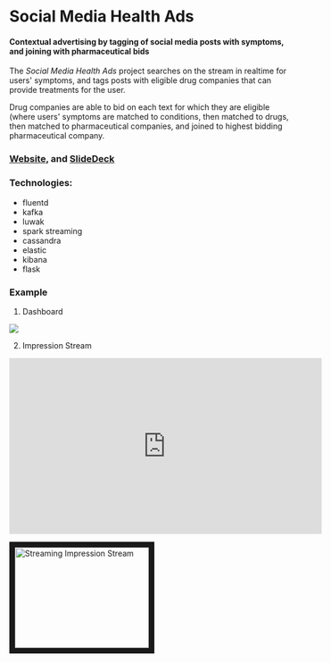 
# Social Media Health Ads


#### Contextual advertising by tagging of social media posts with symptoms, and joining with pharmaceutical bids

The _Social Media Health Ads_ project searches on the stream in realtime for users' symptoms, and tags posts with eligible drug companies that can provide treatments for the user.  

Drug companies are able to bid on each text for which they are eligible (where users' symptoms are matched to conditions, then matched to drugs, then matched to pharmaceutical companies, and joined to highest bidding pharmaceutical company.

### [Website](http://healthads.instapage.com/), and [SlideDeck](52.33.160.140:8000/static/SocialMedia.Health.Ads.pdf)


### Technologies:
- fluentd
- kafka
- luwak
- spark streaming
- cassandra
- elastic
- kibana
- flask

### Example

1. Dashboard
<img src='http://gdurl.com/CW4d' />

2. Impression Stream
<iframe width="560" height="315" src="https://www.youtube.com/embed/-1pBhdcxGMA" frameborder="0" allowfullscreen></iframe>

<a href="http://www.youtube.com/watch?feature=player_embedded&v=-1pBhdcxGMA
" target="_blank"><img src="http://img.youtube.com/vi/-1pBhdcxGMA/0.jpg" 
alt="Streaming Impression Stream" width="240" height="180" border="10" /></a>
